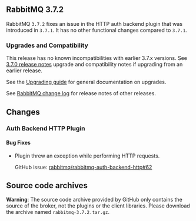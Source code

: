## RabbitMQ 3.7.2

RabbitMQ `3.7.2` fixes an issue in the HTTP auth backend plugin that was introduced in `3.7.1`.
It has no other functional changes compared to `3.7.1`.

### Upgrades and Compatibility

This release has no known incompatibilities with earlier 3.7.x versions.
See [3.7.0 release notes](https://github.com/rabbitmq/rabbitmq-server/releases/tag/v3.7.0) upgrade and compatibility notes if upgrading from an earlier release.

See the [Upgrading guide](https://www.rabbitmq.com/upgrade.html) for general documentation on upgrades.

See [RabbitMQ change log](https://www.rabbitmq.com/changelog.html) for release notes of other releases.


## Changes

### Auth Backend HTTP Plugin

#### Bug Fixes

 * Plugin threw an exception while performing HTTP requests.
 
   GitHub issue: [rabbitmq/rabbitmq-auth-backend-http#62](https://github.com/rabbitmq/rabbitmq-auth-backend-http/issues/62)


## Source code archives

**Warning**: The source code archive provided by GitHub only contains the source of the broker,
not the plugins or the client libraries. Please download the archive named `rabbitmq-3.7.2.tar.gz`.
